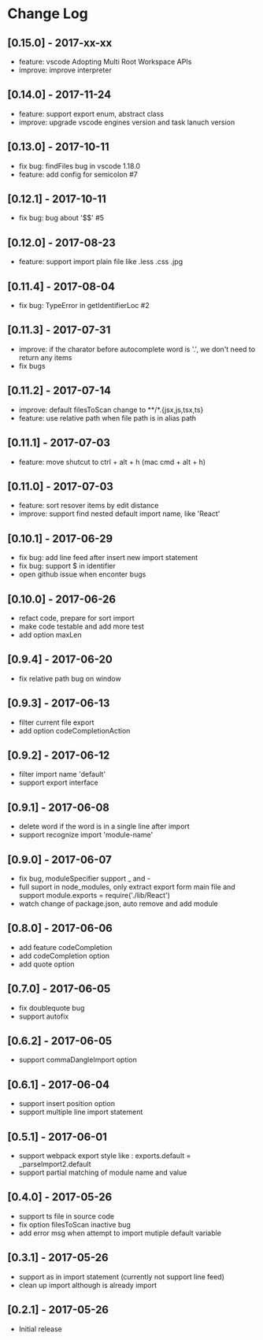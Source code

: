 # Change Log

## [0.15.0] - 2017-xx-xx
- feature: vscode Adopting Multi Root Workspace APIs
- improve: improve interpreter

## [0.14.0] - 2017-11-24
- feature: support export enum, abstract class
- improve: upgrade vscode engines version and task lanuch version

## [0.13.0] - 2017-10-11
- fix bug: findFiles bug in vscode 1.18.0
- feature: add config for semicolon #7

## [0.12.1] - 2017-10-11
- fix bug: bug about '$$' #5

## [0.12.0] - 2017-08-23
- feature: support import plain file like .less .css .jpg

## [0.11.4] - 2017-08-04
- fix bug: TypeError in getIdentifierLoc #2

## [0.11.3] - 2017-07-31
- improve: if the charator before autocomplete word is '.', we don't need to return any items
- fix bugs

## [0.11.2] - 2017-07-14
- improve: default filesToScan change to **/*.{jsx,js,tsx,ts}
- feature: use relative path when file path is in alias path

## [0.11.1] - 2017-07-03
- feature: move shutcut to ctrl + alt + h  (mac cmd + alt + h)

## [0.11.0] - 2017-07-03
- feature: sort resover items by edit distance
- improve: support find nested default import name, like 'React'

## [0.10.1] - 2017-06-29
- fix bug: add line feed after insert new import statement
- fix bug: support $ in identifier
- open github issue when enconter bugs

## [0.10.0] - 2017-06-26
- refact code, prepare for sort import
- make code testable and add more test
- add option maxLen

## [0.9.4] - 2017-06-20
- fix relative path bug on window

## [0.9.3] - 2017-06-13
- filter current file export
- add option codeCompletionAction

## [0.9.2] - 2017-06-12
- filter import name 'default'
- support export interface

## [0.9.1] - 2017-06-08
- delete word if the word is in a single line after import
- support recognize import 'module-name'

## [0.9.0] - 2017-06-07
- fix bug, moduleSpecifier support _ and -
- full suport in node_modules, only extract export form main file and support module.exports = require('./lib/React')
- watch change of package.json, auto remove and add module

## [0.8.0] - 2017-06-06
- add feature codeCompletion
- add codeCompletion option
- add quote option

## [0.7.0] - 2017-06-05
- fix doublequote bug
- support autofix

## [0.6.2] - 2017-06-05
- support commaDangleImport option

## [0.6.1] - 2017-06-04
- support insert position option
- support multiple line import statement

## [0.5.1] - 2017-06-01
- support webpack export style like : exports.default = _parseImport2.default
- support partial matching of module name and value

## [0.4.0] - 2017-05-26
- support ts file in source code
- fix option filesToScan inactive bug
- add error msg when attempt to import mutiple default variable

## [0.3.1] - 2017-05-26
- support as in import statement (currently not support line feed)
- clean up import although is already import

## [0.2.1] - 2017-05-26
- Initial release
